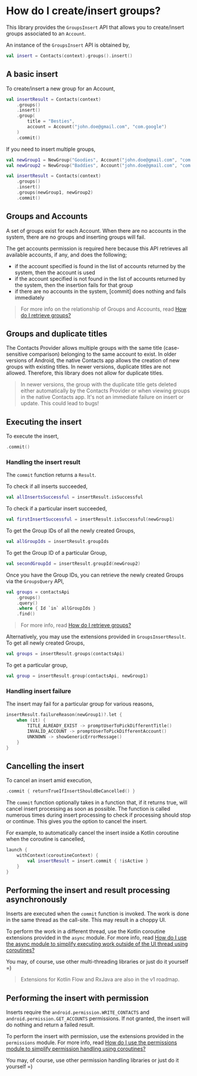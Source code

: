 # How do I create/insert groups?

This library provides the `GroupsInsert` API that allows you to create/insert groups associated to
an `Account`.

An instance of the `GroupsInsert` API is obtained by,

```kotlin
val insert = Contacts(context).groups().insert()
```

## A basic insert

To create/insert a new group for an Account,

```kotlin
val insertResult = Contacts(context)
    .groups()
    .insert()
    .group(
        title = "Besties",
        account = Account("john.doe@gmail.com", "com.google")
    )
    .commit()
```

If you need to insert multiple groups,

```kotlin
val newGroup1 = NewGroup("Goodies", Account("john.doe@gmail.com", "com.google"))
val newGroup2 = NewGroup("Baddies", Account("john.doe@gmail.com", "com.google"))

val insertResult = Contacts(context)
    .groups()
    .insert()
    .groups(newGroup1, newGroup2)
    .commit()
```

## Groups and Accounts

A set of groups exist for each Account. When there are no accounts in the system, there are no 
groups and inserting groups will fail.

The get accounts permission is required here because this API retrieves all available accounts,
if any, and does the following;

- if the account specified is found in the list of accounts returned by the system, then the account
  is used
- if the account specified is not found in the list of accounts returned by the system, then the 
  insertion fails for that group
- if there are no accounts in the system, [commit] does nothing and fails immediately

> For more info on the relationship of Groups and Accounts, read [How do I retrieve groups?](/howto/howto-query-groups.md)

## Groups and duplicate titles

The Contacts Provider allows multiple groups with the same title (case-sensitive comparison) 
belonging to the same account to exist. In older versions of Android, the native Contacts app 
allows the creation of new groups with existing titles. In newer versions, duplicate titles are not 
allowed. Therefore, this library does not allow for duplicate titles.

> In newer versions, the group with the duplicate title gets deleted either automatically by the 
> Contacts Provider or when viewing groups in the native Contacts app. It's not an immediate failure 
> on insert or update. This could lead to bugs!

## Executing the insert

To execute the insert,

```kotlin
.commit()
```

### Handling the insert result

The `commit` function returns a `Result`.

To check if all inserts succeeded,

```kotlin
val allInsertsSuccessful = insertResult.isSuccessful
```

To check if a particular insert succeeded,

```kotlin
val firstInsertSuccessful = insertResult.isSuccessful(newGroup1)
```

To get the Group IDs of all the newly created Groups,

```kotlin
val allGroupIds = insertResult.groupIds
```

To get the Group ID of a particular Group,

```kotlin
val secondGroupId = insertResult.groupId(newGroup2)
```

Once you have the Group IDs, you can retrieve the newly created Groups via the `GroupsQuery` API,

```kotlin
val groups = contactsApi
    .groups()
    .query()
    .where { Id `in` allGroupIds }
    .find()
```

> For more info, read [How do I retrieve groups?](/howto/howto-query-groups.md)

Alternatively, you may use the extensions provided in `GroupsInsertResult`. To get all newly created
Groups,

```kotlin
val groups = insertResult.groups(contactsApi)
```

To get a particular group,

```kotlin
val group = insertResult.group(contactsApi, newGroup1)
```

### Handling insert failure 

The insert may fail for a particular group for various reasons,

```kotlin
insertResult.failureReason(newGroup1)?.let {
    when (it) {
        TITLE_ALREADY_EXIST -> promptUserToPickDifferentTitle()
        INVALID_ACCOUNT -> promptUserToPickDifferentAccount()
        UNKNOWN -> showGenericErrorMessage()
    }   
}
```

## Cancelling the insert

To cancel an insert amid execution,

```kotlin
.commit { returnTrueIfInsertShouldBeCancelled() }
```

The `commit` function optionally takes in a function that, if it returns true, will cancel insert
processing as soon as possible. The function is called numerous times during insert processing to
check if processing should stop or continue. This gives you the option to cancel the insert.

For example, to automatically cancel the insert inside a Kotlin coroutine when the coroutine is cancelled,

```kotlin
launch {
    withContext(coroutineContext) {
        val insertResult = insert.commit { !isActive }
    }
}
```

## Performing the insert and result processing asynchronously

Inserts are executed when the `commit` function is invoked. The work is done in the same thread as
the call-site. This may result in a choppy UI.

To perform the work in a different thread, use the Kotlin coroutine extensions provided in
the `async` module. For more info,
read [How do I use the async module to simplify executing work outside of the UI thread using coroutines?](/howto/howto-use-api-with-async-execution.md)

You may, of course, use other multi-threading libraries or just do it yourself =)

> Extensions for Kotlin Flow and RxJava are also in the v1 roadmap.

## Performing the insert with permission

Inserts require the `android.permission.WRITE_CONTACTS` and `android.permission.GET_ACCOUNTS` 
permissions. If not granted, the insert will do nothing and return a failed result.

To perform the insert with permission, use the extensions provided in the `permissions` module.
For more info, read [How do I use the permissions module to simplify permission handling using coroutines?](/howto/howto-use-api-with-permissions-handling.md)

You may, of course, use other permission handling libraries or just do it yourself =)